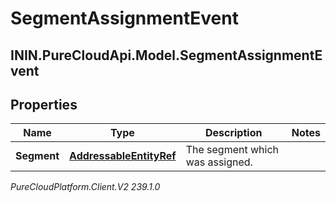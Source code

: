 # SegmentAssignmentEvent

## ININ.PureCloudApi.Model.SegmentAssignmentEvent

## Properties

|Name | Type | Description | Notes|
|------------ | ------------- | ------------- | -------------|
| **Segment** | [**AddressableEntityRef**](AddressableEntityRef) | The segment which was assigned. | |



_PureCloudPlatform.Client.V2 239.1.0_
